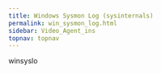 ```yaml
---
title: Windows Sysmon Log (sysinternals)
permalink: win_sysmon_log.html
sidebar: Video_Agent_ins
topnav: topnav
---
```


winsyslo